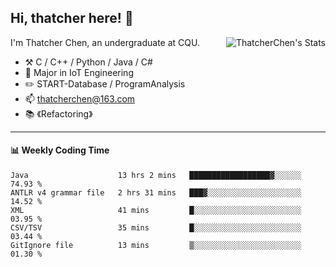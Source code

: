 ## Hi, thatcher here! :wave:

<img align="right" src="https://github-readme-stats.vercel.app/api?username=thatcherchen&title_color=333&text_color=777" alt="ThatcherChen's Stats" >

I'm Thatcher Chen, an undergraduate at CQU.

- :hammer_and_pick:  C / C++ / Python / Java / C# 
- :seedling:  Major in IoT Engineering
- :pencil2: START-Database / ProgramAnalysis
- :mailbox: thatcherchen@163.com
- :books: 《Refactoring》

---

#### :bar_chart: Weekly Coding Time

<!--START_SECTION:waka-->

```text
Java                    13 hrs 2 mins   ██████████████████▓░░░░░░   74.93 %
ANTLR v4 grammar file   2 hrs 31 mins   ███▓░░░░░░░░░░░░░░░░░░░░░   14.52 %
XML                     41 mins         █░░░░░░░░░░░░░░░░░░░░░░░░   03.95 %
CSV/TSV                 35 mins         █░░░░░░░░░░░░░░░░░░░░░░░░   03.44 %
GitIgnore file          13 mins         ▒░░░░░░░░░░░░░░░░░░░░░░░░   01.30 %
```

<!--END_SECTION:waka-->
